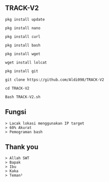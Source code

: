 ## TRACK-V2
```
pkg install update

pkg install nano

pkg install curl

pkg install bash

pkg install wget

wget install lolcat

pkg install git

git clone https://github.com/Aldi098/TRACK-V2

cd TRACK-V2

Bash TRACK-V2.sh
```
## Fungsi
```
> Lacak lokasi menggunakan IP target
> 60% Akurat
> Pemograman bash
```
## Thank you
```
> Allah SWT
> Bapak
> Ibu
> Kaka
> Teman²
```
